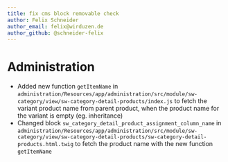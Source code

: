 ```yaml
---
title: fix cms block removable check
author: Felix Schneider
author_email: felix@wirduzen.de
author_github: @schneider-felix
---
```

# Administration
* Added new function `getItemName` in  `administration/Resources/app/administration/src/module/sw-category/view/sw-category-detail-products/index.js` to fetch the variant product name from parent product, when the product name for the variant is empty (eg. inheritance)
* Changed block `sw_category_detail_product_assignment_column_name` in `administration/Resources/app/administration/src/module/sw-category/view/sw-category-detail-products/sw-category-detail-products.html.twig` to fetch the product name with the new function `getItemName`
